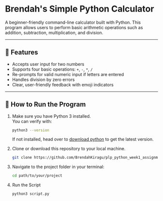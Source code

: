 # Brendah's Simple Python Calculator

A beginner-friendly command-line calculator built with Python. This program allows users to perform basic arithmetic operations such as addition, subtraction, multiplication, and division.

---

## 📌 Features

- Accepts user input for two numbers
- Supports four basic operations: `+`, `-`, `*`, `/`
- Re-prompts for valid numeric input if letters are entered
- Handles division by zero errors
- Clear, user-friendly feedback with emoji indicators

---

## 🚀 How to Run the Program

1. Make sure you have Python 3 installed.  
   You can verify with:

   ```bash
   python3 --version
   ```

   If not installed, head over to [download python](https://www.python.org/downloads/) to get the latest version.

2. Clone or download this repository to your local machine.

   ```bash
   git clone https://github.com/BrendahKiragu/plp_python_week1_assignment.git
   ```

3. Navigate to the project folder in your terminal:

   ```bash
   cd path/to/your/project
   ```

4. Run the Script
   ```bash
   python3 script.py
   ```

